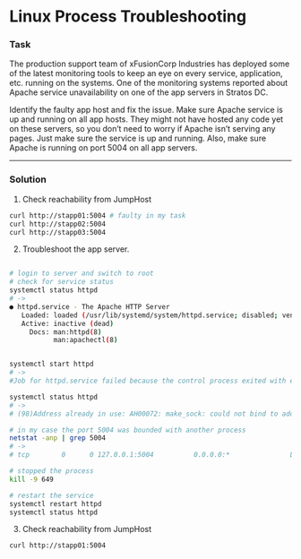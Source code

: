 # Linux Process Troubleshooting

### Task

The production support team of xFusionCorp Industries has deployed some of the latest monitoring tools to keep an eye on every service, application, etc. running on the systems. One of the monitoring systems reported about Apache service unavailability on one of the app servers in Stratos DC.



Identify the faulty app host and fix the issue. Make sure Apache service is up and running on all app hosts. They might not have hosted any code yet on these servers, so you don’t need to worry if Apache isn’t serving any pages. Just make sure the service is up and running. Also, make sure Apache is running on port 5004 on all app servers.

---

### Solution

1. Check reachability from JumpHost

```sh
curl http://stapp01:5004 # faulty in my task
curl http://stapp02:5004
curl http://stapp03:5004

```

2. Troubleshoot the app server.

```sh

# login to server and switch to root
# check for service status
systemctl status httpd
# ->
● httpd.service - The Apache HTTP Server
   Loaded: loaded (/usr/lib/systemd/system/httpd.service; disabled; vendor preset: disabled)
   Active: inactive (dead)
     Docs: man:httpd(8)
           man:apachectl(8)


systemctl start httpd
# ->
#Job for httpd.service failed because the control process exited with error code. See "systemctl status httpd.service" and "journalctl -xe" for details.

systemctl status httpd
# ->
# (98)Address already in use: AH00072: make_sock: could not bind to addre...:5004

# in my case the port 5004 was bounded with another process
netstat -anp | grep 5004
# ->
# tcp        0      0 127.0.0.1:5004          0.0.0.0:*               LISTEN      649/sendmail: accep

# stopped the process
kill -9 649

# restart the service
systemctl restart httpd
systemctl status httpd

```

3. Check reachability from JumpHost

```sh
curl http://stapp01:5004
```
